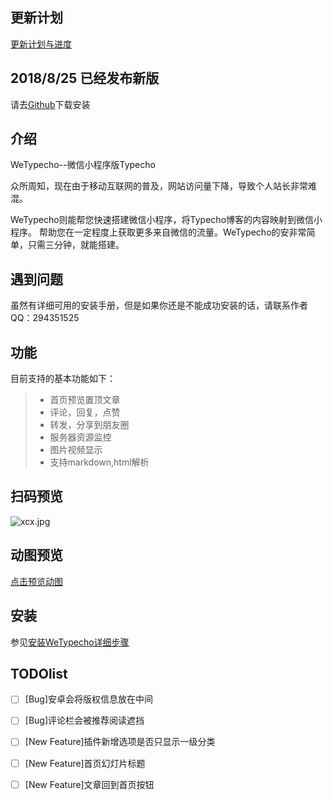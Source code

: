 ## 更新计划 ##
[更新计划与进度][1]

## 2018/8/25 已经发布新版
请去[Github][2]下载安装

## 介绍
WeTypecho--微信小程序版Typecho  

众所周知，现在由于移动互联网的普及，网站访问量下降，导致个人站长非常难混。

WeTypecho则能帮您快速搭建微信小程序，将Typecho博客的内容映射到微信小程序。
帮助您在一定程度上获取更多来自微信的流量。WeTypecho的安非常简单，只需三分钟，就能搭建。

## 遇到问题
虽然有详细可用的安装手册，但是如果你还是不能成功安装的话，请联系作者QQ：294351525

## 功能
目前支持的基本功能如下：
> * 首页预览置顶文章
> * 评论，回复，点赞
> * 转发，分享到朋友圈
> * 服务器资源监控  
> * 图片视频显示
> * 支持markdown,html解析

## 扫码预览
![xcx.jpg][3]

## 动图预览
[点击预览动图][4]

## 安装
参见[安装WeTypecho详细步骤][5]

## TODOlist
- [ ] [Bug]安卓会将版权信息放在中间
- [ ] [Bug]评论栏会被推荐阅读遮挡
- [ ] [New Feature]插件新增选项是否只显示一级分类
- [ ] [New Feature]首页幻灯片标题
- [ ] [New Feature]文章回到首页按钮

  [1]: https://2012.pro/index.php/20180818/cid=124.html
  [2]: https://github.com/MingliangLu/WeTypecho
  [3]: http://res.2012.pro/2018/08/11/1533954773.jpg
  [4]: https://2012.pro/index.php/20180806/cid=37.html#article-header-6
  [5]: https://2012.pro/index.php/20180811/cid=77.html
